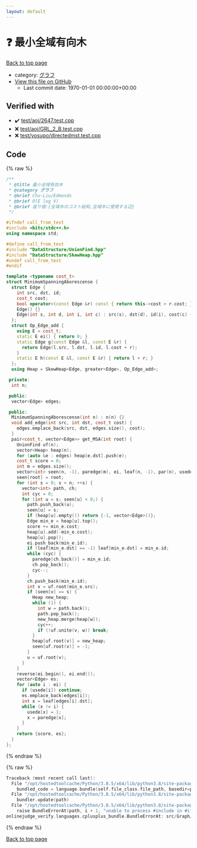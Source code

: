 ```yaml
---
layout: default
---
```


<!-- mathjax config similar to math.stackexchange -->
<script type="text/javascript" async
  src="https://cdnjs.cloudflare.com/ajax/libs/mathjax/2.7.5/MathJax.js?config=TeX-MML-AM_CHTML">
</script>
<script type="text/x-mathjax-config">
  MathJax.Hub.Config({
    TeX: { equationNumbers: { autoNumber: "AMS" }},
    tex2jax: {
      inlineMath: [ ['$','$'] ],
      processEscapes: true
    },
    "HTML-CSS": { matchFontHeight: false },
    displayAlign: "left",
    displayIndent: "2em"
  });
</script>

<script type="text/javascript" src="https://cdnjs.cloudflare.com/ajax/libs/jquery/3.4.1/jquery.min.js"></script>
<script src="https://cdn.jsdelivr.net/npm/jquery-balloon-js@1.1.2/jquery.balloon.min.js" integrity="sha256-ZEYs9VrgAeNuPvs15E39OsyOJaIkXEEt10fzxJ20+2I=" crossorigin="anonymous"></script>
<script type="text/javascript" src="../../../assets/js/copy-button.js"></script>
<link rel="stylesheet" href="../../../assets/css/copy-button.css" />


# :question: 最小全域有向木

<a href="../../../index.html">Back to top page</a>

* category: <a href="../../../index.html#5a834e14ea57a0cf726f79f1ab2dcc39">グラフ</a>
* <a href="{{ site.github.repository_url }}/blob/master/src/Graph/MinimumSpanningAborescense.hpp">View this file on GitHub</a>
    - Last commit date: 1970-01-01 00:00:00+00:00




## Verified with

* :heavy_check_mark: <a href="../../../verify/test/aoj/2647.test.cpp.html">test/aoj/2647.test.cpp</a>
* :x: <a href="../../../verify/test/aoj/GRL_2_B.test.cpp.html">test/aoj/GRL_2_B.test.cpp</a>
* :x: <a href="../../../verify/test/yosupo/directedmst.test.cpp.html">test/yosupo/directedmst.test.cpp</a>


## Code

<a id="unbundled"></a>
{% raw %}
```cpp
/**
 * @title 最小全域有向木
 * @category グラフ
 * @brief Chu-Liu/Edmonds
 * @brief O(E log V)
 * @brief 返り値:{全域木のコスト総和,全域木に使用する辺}
 */

#ifndef call_from_test
#include <bits/stdc++.h>
using namespace std;

#define call_from_test
#include "DataStructure/UnionFind.hpp"
#include "DataStructure/SkewHeap.hpp"
#undef call_from_test
#endif

template <typename cost_t>
struct MinimumSpanningAborescense {
  struct Edge {
    int src, dst, id;
    cost_t cost;
    bool operator>(const Edge &r) const { return this->cost > r.cost; }
    Edge() {}
    Edge(int s, int d, int i, int c) : src(s), dst(d), id(i), cost(c) {}
  };
  struct Op_Edge_add {
    using E = cost_t;
    static E ei() { return 0; }
    static Edge g(const Edge &l, const E &r) {
      return Edge(l.src, l.dst, l.id, l.cost + r);
    }
    static E h(const E &l, const E &r) { return l + r; }
  };
  using Heap = SkewHeap<Edge, greater<Edge>, Op_Edge_add>;

 private:
  int n;

 public:
  vector<Edge> edges;

 public:
  MinimumSpanningAborescense(int n) : n(n) {}
  void add_edge(int src, int dst, cost_t cost) {
    edges.emplace_back(src, dst, edges.size(), cost);
  }
  pair<cost_t, vector<Edge>> get_MSA(int root) {
    UnionFind uf(n);
    vector<Heap> heap(n);
    for (auto &e : edges) heap[e.dst].push(e);
    cost_t score = 0;
    int m = edges.size();
    vector<int> seen(n, -1), paredge(m), ei, leaf(n, -1), par(n), usede(m);
    seen[root] = root;
    for (int s = 0; s < n; ++s) {
      vector<int> path, ch;
      int cyc = 0;
      for (int u = s; seen[u] < 0;) {
        path.push_back(u);
        seen[u] = s;
        if (heap[u].empty()) return {-1, vector<Edge>()};
        Edge min_e = heap[u].top();
        score += min_e.cost;
        heap[u].add(-min_e.cost);
        heap[u].pop();
        ei.push_back(min_e.id);
        if (leaf[min_e.dst] == -1) leaf[min_e.dst] = min_e.id;
        while (cyc) {
          paredge[ch.back()] = min_e.id;
          ch.pop_back();
          cyc--;
        }
        ch.push_back(min_e.id);
        int v = uf.root(min_e.src);
        if (seen[v] == s) {
          Heap new_heap;
          while (1) {
            int w = path.back();
            path.pop_back();
            new_heap.merge(heap[w]);
            cyc++;
            if (!uf.unite(v, w)) break;
          }
          heap[uf.root(v)] = new_heap;
          seen[uf.root(v)] = -1;
        }
        u = uf.root(v);
      }
    }
    reverse(ei.begin(), ei.end());
    vector<Edge> es;
    for (auto i : ei) {
      if (usede[i]) continue;
      es.emplace_back(edges[i]);
      int x = leaf[edges[i].dst];
      while (x != i) {
        usede[x] = 1;
        x = paredge[x];
      }
    }
    return {score, es};
  }
};
```
{% endraw %}

<a id="bundled"></a>
{% raw %}
```cpp
Traceback (most recent call last):
  File "/opt/hostedtoolcache/Python/3.8.5/x64/lib/python3.8/site-packages/onlinejudge_verify/docs.py", line 349, in write_contents
    bundled_code = language.bundle(self.file_class.file_path, basedir=pathlib.Path.cwd())
  File "/opt/hostedtoolcache/Python/3.8.5/x64/lib/python3.8/site-packages/onlinejudge_verify/languages/cplusplus.py", line 185, in bundle
    bundler.update(path)
  File "/opt/hostedtoolcache/Python/3.8.5/x64/lib/python3.8/site-packages/onlinejudge_verify/languages/cplusplus_bundle.py", line 306, in update
    raise BundleErrorAt(path, i + 1, "unable to process #include in #if / #ifdef / #ifndef other than include guards")
onlinejudge_verify.languages.cplusplus_bundle.BundleErrorAt: src/Graph/MinimumSpanningAborescense.hpp: line 14: unable to process #include in #if / #ifdef / #ifndef other than include guards

```
{% endraw %}

<a href="../../../index.html">Back to top page</a>

